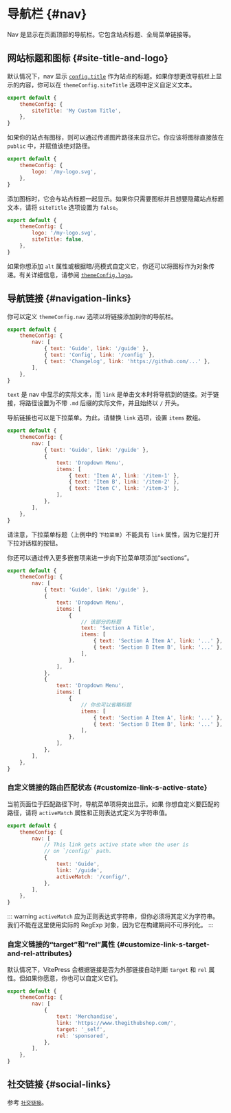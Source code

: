 # 导航栏 {#nav}

Nav 是显示在页面顶部的导航栏。它包含站点标题、全局菜单链接等。

## 网站标题和图标 {#site-title-and-logo}

默认情况下，nav 显示 [`config.title`](./site-config#title) 作为站点的标题。如果你想更改导航栏上显示的内容，你可以在 `themeConfig.siteTitle` 选项中定义自定义文本。

```js
export default {
	themeConfig: {
		siteTitle: 'My Custom Title',
	},
}
```

如果你的站点有图标，则可以通过传递图片路径来显示它。你应该将图标直接放在 `public` 中，并赋值该绝对路径。

```js
export default {
	themeConfig: {
		logo: '/my-logo.svg',
	},
}
```

添加图标时，它会与站点标题一起显示。如果你只需要图标并且想要隐藏站点标题文本，请将 `siteTitle` 选项设置为 `false`。

```js
export default {
	themeConfig: {
		logo: '/my-logo.svg',
		siteTitle: false,
	},
}
```

如果你想添加 `alt` 属性或根据暗/亮模式自定义它，你还可以将图标作为对象传递。有关详细信息，请参阅 [`themeConfig.logo`](./default-theme-config#logo)。

## 导航链接 {#navigation-links}

你可以定义 `themeConfig.nav` 选项以将链接添加到你的导航栏。

```js
export default {
	themeConfig: {
		nav: [
			{ text: 'Guide', link: '/guide' },
			{ text: 'Config', link: '/config' },
			{ text: 'Changelog', link: 'https://github.com/...' },
		],
	},
}
```

`text` 是 nav 中显示的实际文本，而 `link` 是单击文本时将导航到的链接。对于链接，将路径设置为不带 `.md` 后缀的实际文件，并且始终以 `/` 开头。

导航链接也可以是下拉菜单。为此，请替换 `link` 选项，设置 `items` 数组。

```js
export default {
	themeConfig: {
		nav: [
			{ text: 'Guide', link: '/guide' },
			{
				text: 'Dropdown Menu',
				items: [
					{ text: 'Item A', link: '/item-1' },
					{ text: 'Item B', link: '/item-2' },
					{ text: 'Item C', link: '/item-3' },
				],
			},
		],
	},
}
```

请注意，下拉菜单标题（上例中的 `下拉菜单`）不能具有 `link` 属性，因为它是打开下拉对话框的按钮。

你还可以通过传入更多嵌套项来进一步向下拉菜单项添加“sections”。

```js
export default {
	themeConfig: {
		nav: [
			{ text: 'Guide', link: '/guide' },
			{
				text: 'Dropdown Menu',
				items: [
					{
						// 该部分的标题
						text: 'Section A Title',
						items: [
							{ text: 'Section A Item A', link: '...' },
							{ text: 'Section B Item B', link: '...' },
						],
					},
				],
			},
			{
				text: 'Dropdown Menu',
				items: [
					{
						// 你也可以省略标题
						items: [
							{ text: 'Section A Item A', link: '...' },
							{ text: 'Section B Item B', link: '...' },
						],
					},
				],
			},
		],
	},
}
```

### 自定义链接的路由匹配状态 {#customize-link-s-active-state}

当前页面位于匹配路径下时，导航菜单项将突出显示。如果 你想自定义要匹配的路径，请将 `activeMatch` 属性和正则表达式定义为字符串值。

```js
export default {
	themeConfig: {
		nav: [
			// This link gets active state when the user is
			// on `/config/` path.
			{
				text: 'Guide',
				link: '/guide',
				activeMatch: '/config/',
			},
		],
	},
}
```

::: warning
`activeMatch` 应为正则表达式字符串，但你必须将其定义为字符串。我们不能在这里使用实际的 RegExp 对象，因为它在构建期间不可序列化。
:::

### 自定义链接的“target”和“rel”属性 {#customize-link-s-target-and-rel-attributes}

默认情况下，VitePress 会根据链接是否为外部链接自动判断 `target` 和 `rel` 属性。但如果你愿意，你也可以自定义它们。

```js
export default {
	themeConfig: {
		nav: [
			{
				text: 'Merchandise',
				link: 'https://www.thegithubshop.com/',
				target: '_self',
				rel: 'sponsored',
			},
		],
	},
}
```

## 社交链接 {#social-links}

参考 [`社交链接`](./default-theme-config#sociallinks)。
